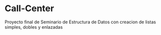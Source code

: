 # Call-Center
 Proyecto final de Seminario de Estructura de Datos con creacion de listas simples, dobles y enlazadas
